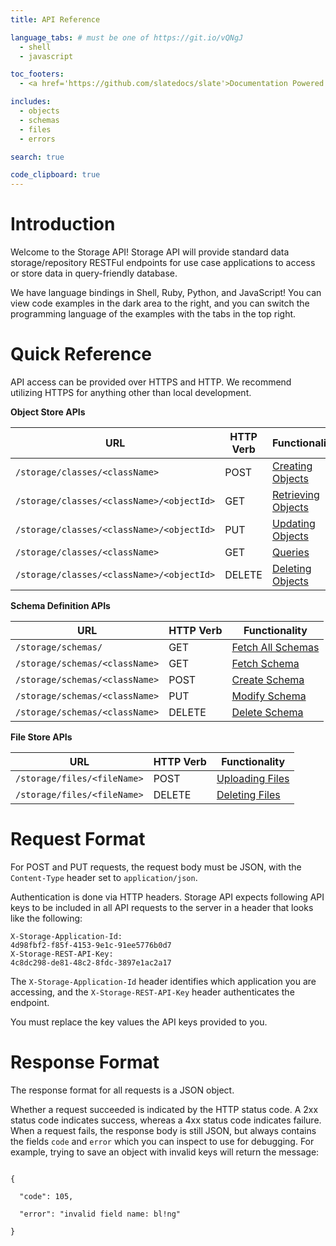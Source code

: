 ```yaml
---
title: API Reference

language_tabs: # must be one of https://git.io/vQNgJ
  - shell
  - javascript

toc_footers:
  - <a href='https://github.com/slatedocs/slate'>Documentation Powered by Slate</a>

includes:
  - objects
  - schemas
  - files
  - errors

search: true

code_clipboard: true
---
```


# Introduction

Welcome to the Storage API! Storage API will provide standard data storage/repository RESTFul endpoints for use case applications to access or store data in query-friendly database.

We have language bindings in Shell, Ruby, Python, and JavaScript! You can view code examples in the dark area to the right, and you can switch the programming language of the examples with the tabs in the top right.

# Quick Reference

API access can be provided over HTTPS and HTTP. We recommend utilizing HTTPS for anything other than local development.

**Object Store APIs**

| URL                                 | HTTP Verb | Functionality                                      |
|-------------------------------------|-----------|----------------------------------------------------|
| <code class="highlighter-rouge"><span class="custom-parse-server-mount">/storage/</span>classes/&lt;className&gt;</code>            | POST      | [Creating Objects](#creating-objects)      |
| <code class="highlighter-rouge"><span class="custom-parse-server-mount">/storage/</span>classes/&lt;className&gt;/&lt;objectId&gt;</code> | GET       | [Retrieving Objects](#retrieving-objects)  |
| <code class="highlighter-rouge"><span class="custom-parse-server-mount">/storage/</span>classes/&lt;className&gt;/&lt;objectId&gt;</code> | PUT       | [Updating Objects](#updating-objects)      |
| <code class="highlighter-rouge"><span class="custom-parse-server-mount">/storage/</span>classes/&lt;className&gt;</code>            | GET       | [Queries](#queries)                                |
| <code class="highlighter-rouge"><span class="custom-parse-server-mount">/storage/</span>classes/&lt;className&gt;/&lt;objectId&gt;</code> | DELETE    | [Deleting Objects](#deleting-objects)      |

**Schema Definition APIs**

| URL                     | HTTP Verb | Functionality                                             |
|-------------------------|-----------|-----------------------------------------------------------|
| <code class="highlighter-rouge"><span class="custom-parse-server-mount">/storage/</span>schemas/</code>           | GET       | [Fetch All Schemas](#fetch-the-schema)             |
| <code class="highlighter-rouge"><span class="custom-parse-server-mount">/storage/</span>schemas/&lt;className&gt;</code>| GET       | [Fetch Schema](#fetch-the-schema)                  |
| <code class="highlighter-rouge"><span class="custom-parse-server-mount">/storage/</span>schemas/&lt;className&gt;</code>| POST      | [Create Schema](#adding-a-schema)                  |
| <code class="highlighter-rouge"><span class="custom-parse-server-mount">/storage/</span>schemas/&lt;className&gt;</code>| PUT       | [Modify Schema](#modifying-the-schema)             |
| <code class="highlighter-rouge"><span class="custom-parse-server-mount">/storage/</span>schemas/&lt;className&gt;</code>| DELETE    | [Delete Schema](#removing-a-schema)                |

**File Store APIs**

| URL                   | HTTP Verb | Functionality                             |
|-----------------------|-----------|-------------------------------------------|
| <code class="highlighter-rouge"><span class="custom-parse-server-mount">/storage/</span>files/&lt;fileName&gt;</code> | POST      | [Uploading Files](#uploading-files) |
| <code class="highlighter-rouge"><span class="custom-parse-server-mount">/storage/</span>files/&lt;fileName&gt;</code> | DELETE      | [Deleting Files](#deleting-files) |

# Request Format

For POST and PUT requests, the request body must be JSON, with the `Content-Type` header set to `application/json`.

Authentication is done via HTTP headers. Storage API expects following API keys to be included in all API requests to the server in a header that looks like the following:

<code>X-Storage-Application-Id: 4d98fbf2-f85f-4153-9e1c-91ee5776b0d7<br>X-Storage-REST-API-Key: 4c8dc298-de81-48c2-8fdc-3897e1ac2a17</code>

The `X-Storage-Application-Id` header identifies which application you are accessing, and the `X-Storage-REST-API-Key` header authenticates the endpoint.

<aside class="notice">
You must replace the key values the API keys provided to you.
</aside>


# Response Format

The response format for all requests is a JSON object.

Whether a request succeeded is indicated by the HTTP status code. A 2xx status code indicates success, whereas a 4xx status code indicates failure. When a request fails, the response body is still JSON, but always contains the fields `code` and `error` which you can inspect to use for debugging. For example, trying to save an object with invalid keys will return the message:

<code>
{<br>
&nbsp;&nbsp;"code": 105,<br>
&nbsp;&nbsp;"error": "invalid field name: bl!ng"<br>
}
</code>
